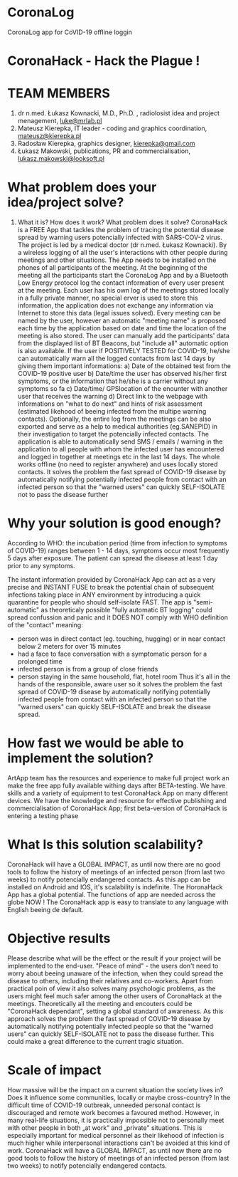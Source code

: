 # CoronaLog
CoronaLog app for CoVID-19 offline loggin


# CoronaHack - Hack the Plague !


# TEAM MEMBERS
1. dr n.med. Łukasz Kownacki, M.D., Ph.D. , radiolosist
idea and project menagement, luke@mrlab.pl
2. Mateusz Kierepka, IT leader - coding and graphics coordination, mateusz@kierepka.pl
3. Radosław Kierepka, graphics designer, kierepka@gmail.com
4. Łukasz Makowski, publications, PR and commercialisation, lukasz.makowski@looksoft.pl

# What problem does your idea/project solve? 
1. What it is?  How does it work? What problem does it solve? 
CoronaHack is a FREE App that tackles the problem of tracing the potential disease spread by warning users potencially infected with SARS-COV-2 virus. The project is led by a medical doctor (dr n.med. Łukasz Kownacki).
By a wireless logging of all the user's interactions with other people during meetings and other situations.
The App needs to be installed on the phones of all participants of the meeting. At the beginning of the meeting all the participants start the CoronaLog App and by a Bluetooth Low Energy protocol log the contact information of every user present at the meeting.
Each user has his own log of the meetings stored locally in a fully private manner, no special erver is used to store this information, the application does not exchange any information via Internet to store this data (legal issues solved).
Every meeting can be named by the user, however an automatic "meeting name" is proposed each time by the application based on date and time the location of the meeting is also stored. The user can manually add the participants' data from the displayed list of BT Beacons, but "include all" automatic option is also available.
If the user if POSITIVELY TESTED for COVID-19, he/she can automatically warn all the logged contacts from last 14 days by giving them important informations:
a) Date of the obtained test from the COVID-19 positive user
b) Date/time the user has observed his/her first symptoms, or the information that he/she is a carrier without any symptoms so fa
c) Date/time/ GPSlocation of the enounter with another user that receives the warning
d) Direct link to the webpage with informations on "what to do next" and hints of risk assessment (estimated likehood of beeing infected from the multipe warning contacts).
Optionally, the entire log from the meetings can be also exported and serve as a help to medical authorities (eg.SANEPID) in their investigation to target the potencially infected contacts.
The application is able to automatically send SMS / emails / warning in the application to all people with whom the infected user has encountered and logged in together at meetings etc in the last 14 days. The whole works offline (no need to register anywhere) and uses locally stored contacts.
It solves the problem the fast spread of COVID-19 disease by automatically notifying potentially infected people from contact with an infected person so that the "warned users" can quickly SELF-ISOLATE not to pass the disease further

# Why your solution is good enough? 
According to WHO: the incubation period (time from infection to symptoms of COVID-19) ranges between 1 - 14 days, symptoms occur most frequently 5 days after exposure. The patient can spread the disease at least 1 day prior to any symptoms.

The instant information provided by CoronaHack App can act as a very precise and INSTANT FUSE to break the potential chain of subsequent infections taking place in ANY environment by introducing a quick quarantine for people who should self-isolate FAST.
The app is "semi-automatic" as theoreticaly possible "fully automatic BT logging" could spread confussion and panic and it DOES NOT comply with WHO definition of the "contact" meaning:
- person was in direct contact (eg. touching, hugging) or in near contact below 2 meters
for over 15 minutes
- had a face to face conversation with a symptomatic person for a prolonged time
- infected person is from a group of close friends
- person staying in the same household, flat, hotel room
Thus it's all in the hands of the responsible, aware user so it solves the problem the fast spread of COVID-19 disease by automatically notifying potentially infected people from contact with an infected person so that the "warned users" can quickly SELF-ISOLATE and break the disease spread.

# How fast we would be able to implement the solution?
ArtApp team has the resources and experience to make full project work an make the free app fully available withing days after BETA-testing.
We have skills and a variety of equipment to test CoronaHack App on many different devices.
We have the knowledge and resource for effective publishing and commercialisation of
CoronaHack App; first beta-version of CoronaHack is entering a testing phase 

# What Is this solution scalability?
CoronaHack will have a GLOBAL IMPACT, as until now there are no good tools to follow the history of meetings of an infected person (from last two weeks) to notify potencially endangered contacts. As this app can be installed on Android and IOS, it's scalability is indefinite. The HoronaHack App has a global potential. The functions of app are needed across the globe NOW ! The CoronaHack app is easy to translate to any language with English beeing de default.

# Objective results
Please describe what will be the effect or the result if your project will be implemented to the end-user. 
"Peace of mind" - the users don't need to worry about beeing unaware of the infection, when they could spread the disease to others, including their relatives and co-workers.
Apart from practical poin of view it also solves many psychologic problems, as the users might feel much safer among the other users of CoronaHack at the meetings. Theoretically all the meeting and encouters could be "CoronaHack dependant", setting a global standard of awareness.
As this approach solves the problem the fast spread of COVID-19 disease by automatically notifying potentially infected people so that the "warned users" can quickly SELF-ISOLATE not to pass the disease further. This could make a great difference to the current tragic situation.

# Scale of impact
How massive will be the impact on a current situation the society lives in? Does it influence some communities, locally or maybe cross-country?
In the difficult time of COVID-19 outbreak, unneeded personal contact is discouraged and remote work becomes a favoured method. However, in many real-life situations, it is practically impossible not to personally meet with other people in both „at work” and „private" situations.
This is especially important for medical personnel as their likehood of infection is much higher while interpersonal interactions can't be avoided at this kind of work.
CoronaHack will have a GLOBAL IMPACT, as until now there are no good tools to follow the history of meetings of an infected person (from last two weeks) to notify potencially endangered contacts.
